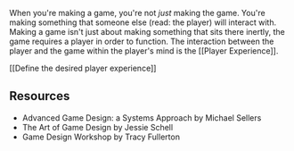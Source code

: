 When you're making a game, you're not _just_ making the game. You're making something that someone else (read: the player) will interact with. Making a game isn't just about making something that sits there inertly, the game requires a player in order to function. The interaction between the player and the game within the player's mind is the [[Player Experience]].

[[Define the desired player experience]]

Resources
---
- Advanced Game Design: a Systems Approach by Michael Sellers
- The Art of Game Design by Jessie Schell
- Game Design Workshop by Tracy Fullerton